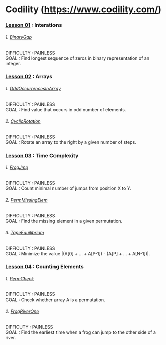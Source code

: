 # Codility (https://www.codility.com/)

### [Lesson 01](https://app.codility.com/programmers/lessons/1-iterations/) : Interations

###### 1. [BinaryGap](https://app.codility.com/programmers/lessons/1-iterations/binary_gap/)

DIFFICULTY : PAINLESS  
GOAL : Find longest sequence of zeros in binary representation of an integer.


### [Lesson 02](https://app.codility.com/programmers/lessons/2-arrays/) : Arrays

###### 1. [OddOccurrencesInArray](https://app.codility.com/programmers/lessons/2-arrays/odd_occurrences_in_array/)

DIFFICULTY : PAINLESS  
GOAL : Find value that occurs in odd number of elements.

###### 2. [CyclicRotation](https://app.codility.com/programmers/lessons/2-arrays/cyclic_rotation/)

DIFFICULTY : PAINLESS  
GOAL : Rotate an array to the right by a given number of steps.


### [Lesson 03](https://app.codility.com/programmers/lessons/3-time_complexity/) : Time Complexity

###### 1. [FrogJmp](https://app.codility.com/programmers/lessons/3-time_complexity/frog_jmp/)

DIFFICULTY : PAINLESS  
GOAL : Count minimal number of jumps from position X to Y.

###### 2. [PermMissingElem](https://app.codility.com/programmers/lessons/3-time_complexity/perm_missing_elem/)

DIFFICULTY : PAINLESS  
GOAL : Find the missing element in a given permutation.

###### 3. [TapeEquilibrium](https://app.codility.com/programmers/lessons/3-time_complexity/tape_equilibrium/)

DIFFICULTY : PAINLESS  
GOAL : Minimize the value |(A[0] + ... + A[P-1]) - (A[P] + ... + A[N-1])|.


### [Lesson 04](https://app.codility.com/programmers/lessons/4-counting_elements/) : Counting Elements

###### 1. [PermCheck](https://app.codility.com/programmers/lessons/4-counting_elements/perm_check/)
          
DIFFICULTY : PAINLESS  
GOAL : Check whether array A is a permutation.

###### 2. [FrogRiverOne](https://app.codility.com/programmers/lessons/4-counting_elements/frog_river_one/)

DIFFICUTY : PAINLESS  
GOAL : Find the earliest time when a frog can jump to the other side of a river.


